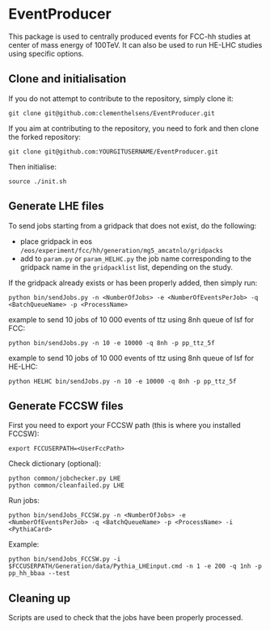# EventProducer

This package is used to centrally produced events for FCC-hh studies at center of mass energy of 100TeV.
It can also be used to run HE-LHC studies using specific options.

[]() Clone and initialisation
-------------------------

If you do not attempt to contribute to the repository, simply clone it:
```
git clone git@github.com:clementhelsens/EventProducer.git
```

If you aim at contributing to the repository, you need to fork and then clone the forked repository:
```
git clone git@github.com:YOURGITUSERNAME/EventProducer.git
```

Then initialise:
```
source ./init.sh
```

[]() Generate LHE files
-------------------------

To send jobs starting from a gridpack that does not exist, do the following:
   - place gridpack in eos ```/eos/experiment/fcc/hh/generation/mg5_amcatnlo/gridpacks```
   - add to ```param.py``` or ```param_HELHC.py``` the job name corresponding to the gridpack name in the ```gridpacklist``` list, depending on the study.

If the gridpack already exists or has been properly added, then simply run:

```
python bin/sendJobs.py -n <NumberOfJobs> -e <NumberOfEventsPerJob> -q <BatchQueueName> -p <ProcessName>
```

example to send 10 jobs of 10 000 events of ttz using 8nh queue of lsf for FCC:

```
python bin/sendJobs.py -n 10 -e 10000 -q 8nh -p pp_ttz_5f
```

example to send 10 jobs of 10 000 events of ttz using 8nh queue of lsf for HE-LHC:

```
python HELHC bin/sendJobs.py -n 10 -e 10000 -q 8nh -p pp_ttz_5f
```

[]() Generate FCCSW files 
--------------------------

First you need to export your FCCSW path (this is where you installed FCCSW):

```
export FCCUSERPATH=<UserFccPath>
```

Check dictionary (optional):

```
python common/jobchecker.py LHE
python common/cleanfailed.py LHE

```

Run jobs:

```
python bin/sendJobs_FCCSW.py -n <NumberOfJobs> -e <NumberOfEventsPerJob> -q <BatchQueueName> -p <ProcessName> -i <PythiaCard>
```

Example:

```
python bin/sendJobs_FCCSW.py -i $FCCUSERPATH/Generation/data/Pythia_LHEinput.cmd -n 1 -e 200 -q 1nh -p pp_hh_bbaa --test
``` 


[]() Cleaning up
--------------------------

Scripts are used to check that the jobs have been properly processed.
